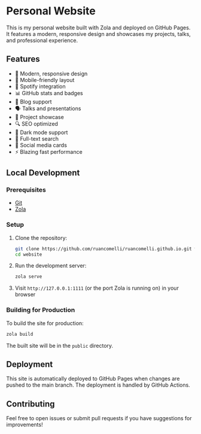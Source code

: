 # Personal Website

This is my personal website built with Zola and deployed on GitHub Pages.
It features a modern, responsive design and showcases my projects, talks, and professional experience.

## Features

- 🎨 Modern, responsive design
- 📱 Mobile-friendly layout
- 🎵 Spotify integration
- 📊 GitHub stats and badges
- 📝 Blog support
- 🗣️ Talks and presentations
- 🚀 Project showcase
- 🔍 SEO optimized
- 🌙 Dark mode support
- 🔎 Full-text search
- 📱 Social media cards
- ⚡ Blazing fast performance

## Local Development

### Prerequisites

- [Git](https://git-scm.com/)
- [Zola](https://www.getzola.org/)

### Setup

1. Clone the repository:

   ```bash
   git clone https://github.com/ruancomelli/ruancomelli.github.io.git website
   cd website
   ```

2. Run the development server:

   ```bash
   zola serve
   ```

3. Visit `http://127.0.0.1:1111` (or the port Zola is running on) in your browser

### Building for Production

To build the site for production:

```bash
zola build
```

The built site will be in the `public` directory.

## Deployment

This site is automatically deployed to GitHub Pages when changes are pushed to the main branch. The deployment is handled by GitHub Actions.

## Contributing

Feel free to open issues or submit pull requests if you have suggestions for improvements!
